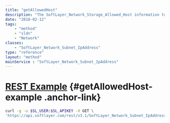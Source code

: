 ```yaml
---
title: "getAllowedHost"
description: "The SoftLayer_Network_Storage_Allowed_Host information to connect this IP Address to Network Storage supporting access control lists."
date: "2018-02-12"
tags:
    - "method"
    - "sldn"
    - "Network"
classes:
    - "SoftLayer_Network_Subnet_IpAddress"
type: "reference"
layout: "method"
mainService : "SoftLayer_Network_Subnet_IpAddress"
---
```


# [REST Example](#getAllowedHost-example) <a href="/article/rest/"><i class="fas fa-question"></i></a> {#getAllowedHost-example .anchor-link} 
```bash
curl -g -u $SL_USER:$SL_APIKEY -X GET \
'https://api.softlayer.com/rest/v3.1/SoftLayer_Network_Subnet_IpAddress/{SoftLayer_Network_Subnet_IpAddressID}/getAllowedHost'
```
